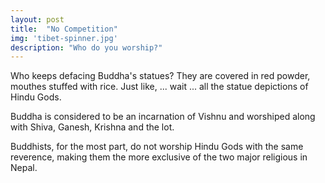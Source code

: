 ```yaml
---
layout: post
title:  "No Competition"
img: 'tibet-spinner.jpg'
description: "Who do you worship?"
---
```


Who keeps defacing Buddha's statues? They are covered in red powder, mouthes stuffed with rice. Just like, ... wait ... all the statue depictions of Hindu Gods.

Buddha is considered to be an incarnation of Vishnu and worshiped along with Shiva, Ganesh, Krishna and the lot.

Buddhists, for the most part, do not worship Hindu Gods with the same reverence, making them the more exclusive of the two major religious in Nepal.
